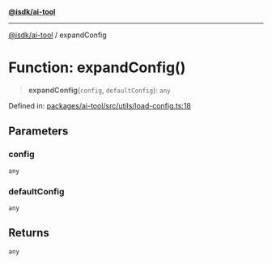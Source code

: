 [**@isdk/ai-tool**](../README.md)

***

[@isdk/ai-tool](../globals.md) / expandConfig

# Function: expandConfig()

> **expandConfig**(`config`, `defaultConfig`): `any`

Defined in: [packages/ai-tool/src/utils/load-config.ts:18](https://github.com/isdk/ai-tool.js/blob/760349925bceb5de6b4188926a13bfb3f0ce4ced/src/utils/load-config.ts#L18)

## Parameters

### config

`any`

### defaultConfig

`any`

## Returns

`any`

